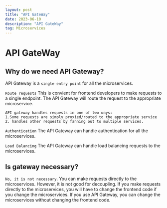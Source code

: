 ```yaml
---
layout: post
title: "API GateWay"
date: 2023-06-10
description: "API GateWay"
tag: Microservices
---
```


# API GateWay

## Why do we need API Gateway?

API Gateway is a `single entry point` for all the microservices.

`Route requests` This is convient for frontend developers to make requests to a single endpoint. The API Gateway will route the request to the appropriate microservice.

```
API gateway handles requests in one of two ways:
1.Some requests are simply proxied/routed to the appropriate service
2. handles other requests by fanning out to multiple services.
```

`Authentication` The API Gateway can handle authentication for all the microservices.

`Load Balancing` The API Gateway can handle load balancing requests to the microservices.

## Is gateway necessary?

`No, it is not necessary`. You can make requests directly to the microservices. However, it is not good for decoupling. If you make requests directly to the microservices, you will have to change the frontend code if you change the microservices. If you use API Gateway, you can change the microservices without changing the frontend code.
